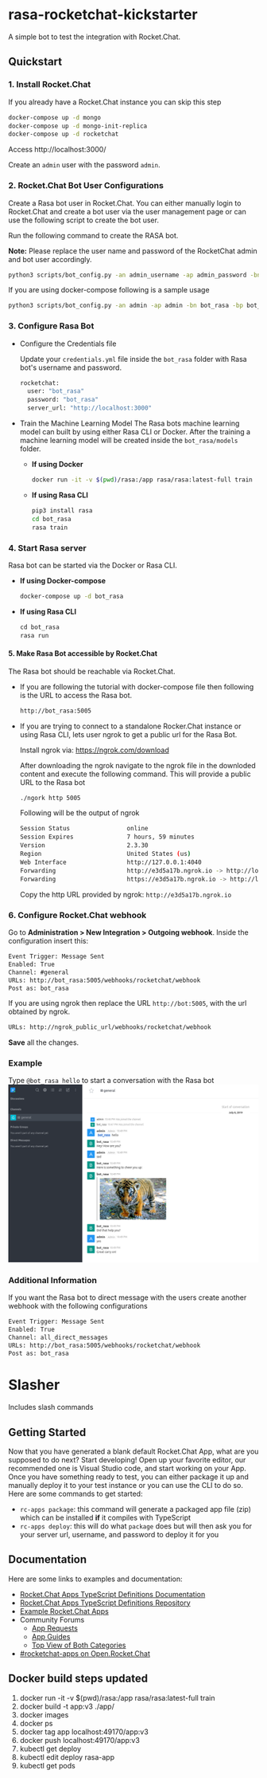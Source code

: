 # rasa-rocketchat-kickstarter

A simple bot to test the integration with Rocket.Chat.

## Quickstart

### 1. Install Rocket.Chat

If you already have a Rocket.Chat instance you can skip this step

```sh
docker-compose up -d mongo
docker-compose up -d mongo-init-replica
docker-compose up -d rocketchat
```
Access http://localhost:3000/ 

Create an `admin` user with the password `admin`.

### 2. Rocket.Chat Bot User Configurations

Create a Rasa bot user in Rocket.Chat. You can either manually login to Rocket.Chat and create a bot user via the 
user management page or can use the following script to create the bot user.

Run the following command to create the RASA bot.

**Note:** Please replace the user name and password of the RocketChat admin and bot user accordingly. 
```sh
python3 scripts/bot_config.py -an admin_username -ap admin_password -bn bot_username -bp bot_pass -r http://rocketchaturl
```

If you are using docker-compose following is a sample usage

```sh
python3 scripts/bot_config.py -an admin -ap admin -bn bot_rasa -bp bot_rasa -r http://localhost:3000
```

### 3. Configure Rasa Bot

* Configure the Credentials file

    Update your `credentials.yml` file inside the `bot_rasa` folder with Rasa bot's username and password.
    ```sh
    rocketchat:
      user: "bot_rasa"
      password: "bot_rasa"
      server_url: "http://localhost:3000"
    ```

* Train the Machine Learning Model
    The Rasa bots machine learning model can built by using either Rasa CLI or Docker. After the training a machine 
    learning model will be created inside the `bot_rasa/models` folder.
    
    * **If using Docker**
        
        ```sh
        docker run -it -v $(pwd)/rasa:/app rasa/rasa:latest-full train
        ```
    
    * **If using Rasa CLI**
    
        ```bash
        pip3 install rasa
        cd bot_rasa
        rasa train
        ``` 
    
### 4. Start Rasa server

Rasa bot can be started via the Docker or Rasa CLI. 

* **If using Docker-compose**

    ```sh
    docker-compose up -d bot_rasa
    ```

* **If using Rasa CLI**

    ```python
    cd bot_rasa
    rasa run
    ```

#### 5. Make Rasa Bot accessible by Rocket.Chat

The Rasa bot should be reachable via Rocket.Chat.

*  If you are following the tutorial with docker-compose file then following is the URL to access the Rasa bot.
    ```bash
    http://bot_rasa:5005
    ```
    

* If you are trying to connect to a standalone Rocker.Chat instance or using Rasa CLI, lets user ngrok to get a 
public url for the Rasa Bot.

    Install ngrok via: https://ngrok.com/download

    After downloading the ngrok navigate to the ngrok file in the downloded content and execute the following command. 
    This will provide a public URL to the Rasa bot

    ```bash
    ./ngork http 5005
    ```
    
    Following will be the output of ngrok
    ```sh                                                                                                                                                                                                      
    Session Status                online                                                                                                                                                                        
    Session Expires               7 hours, 59 minutes                                                                                                                                                           
    Version                       2.3.30                                                                                                                                                                        
    Region                        United States (us)                                                                                                                                                            
    Web Interface                 http://127.0.0.1:4040                                                                                                                                                         
    Forwarding                    http://e3d5a17b.ngrok.io -> http://localhost:5005                                                                                                                             
    Forwarding                    https://e3d5a17b.ngrok.io -> http://localhost:5005  
    ```
    Copy the http URL provided by ngrok: `http://e3d5a17b.ngrok.io`

### 6. Configure Rocket.Chat webhook

Go to **Administration > New Integration > Outgoing webhook**.
Inside the configuration insert this:

```
Event Trigger: Message Sent
Enabled: True
Channel: #general
URLs: http://bot_rasa:5005/webhooks/rocketchat/webhook
Post as: bot_rasa
```

If you are using ngrok then replace the URL `http://bot:5005`, with the url obtained by ngrok.

```bash
URLs: http://ngrok_public_url/webhooks/rocketchat/webhook
```

**Save** all the changes.

### Example

Type `@bot_rasa hello` to start a conversation with the Rasa bot
![example]

[example]: rasa_bot_example.png


### Additional Information

If you want the Rasa bot to direct message with the users create another webhook with the following configurations

```
Event Trigger: Message Sent
Enabled: True
Channel: all_direct_messages
URLs: http://bot_rasa:5005/webhooks/rocketchat/webhook
Post as: bot_rasa
```



# Slasher
Includes slash commands

## Getting Started
Now that you have generated a blank default Rocket.Chat App, what are you supposed to do next?
Start developing! Open up your favorite editor, our recommended one is Visual Studio code,
and start working on your App. Once you have something ready to test, you can either
package it up and manually deploy it to your test instance or you can use the CLI to do so.
Here are some commands to get started:
- `rc-apps package`: this command will generate a packaged app file (zip) which can be installed **if** it compiles with TypeScript
- `rc-apps deploy`: this will do what `package` does but will then ask you for your server url, username, and password to deploy it for you

## Documentation
Here are some links to examples and documentation:
- [Rocket.Chat Apps TypeScript Definitions Documentation](https://rocketchat.github.io/Rocket.Chat.Apps-engine/)
- [Rocket.Chat Apps TypeScript Definitions Repository](https://github.com/RocketChat/Rocket.Chat.Apps-engine)
- [Example Rocket.Chat Apps](https://github.com/graywolf336/RocketChatApps)
- Community Forums
  - [App Requests](https://forums.rocket.chat/c/rocket-chat-apps/requests)
  - [App Guides](https://forums.rocket.chat/c/rocket-chat-apps/guides)
  - [Top View of Both Categories](https://forums.rocket.chat/c/rocket-chat-apps)
- [#rocketchat-apps on Open.Rocket.Chat](https://open.rocket.chat/channel/rocketchat-apps)

## Docker build steps updated
1. docker run -it -v $(pwd)/rasa:/app rasa/rasa:latest-full train
2. docker build -t app:v3 ./app/
3. docker images
4. docker ps
5. docker tag app localhost:49170/app:v3
6. docker push localhost:49170/app:v3
7. kubectl get deploy
8. kubectl edit deploy rasa-app
9. kubectl get pods